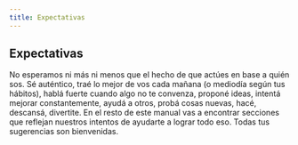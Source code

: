 ```yaml
---
title: Expectativas
---
```

## Expectativas
No esperamos ni más ni menos que el hecho de que actúes en base a quién sos. Sé auténtico, traé lo mejor de vos cada mañana (o mediodía según tus hábitos), hablá fuerte cuando algo no te convenza, proponé ideas, intentá mejorar constantemente, ayudá a otros, probá cosas nuevas, hacé, descansá, divertite.
En el resto de este manual vas a encontrar secciones que reflejan nuestros intentos de ayudarte a lograr todo eso. Todas tus sugerencias son bienvenidas.
